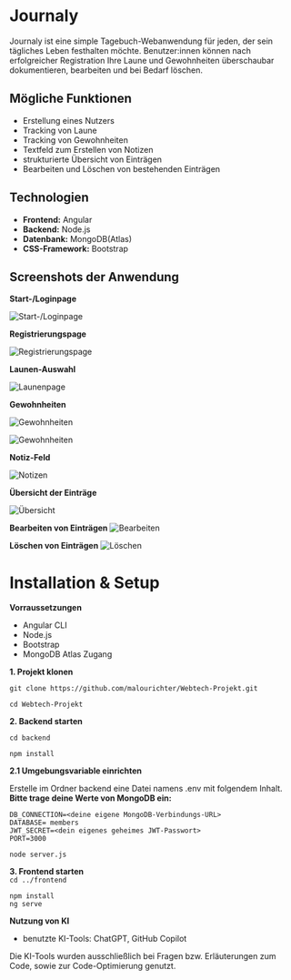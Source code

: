 # Journaly
Journaly ist eine simple Tagebuch-Webanwendung für jeden, der sein tägliches Leben festhalten möchte. Benutzer:innen können nach erfolgreicher Registration Ihre Laune und Gewohnheiten überschaubar dokumentieren, bearbeiten und bei Bedarf löschen.

## Mögliche Funktionen
- Erstellung eines Nutzers
- Tracking von Laune
- Tracking von Gewohnheiten
- Textfeld zum Erstellen von Notizen
- strukturierte Übersicht von Einträgen
- Bearbeiten und Löschen von bestehenden Einträgen
  
## Technologien
- **Frontend:** Angular
- **Backend:** Node.js
- **Datenbank:** MongoDB(Atlas)
- **CSS-Framework:** Bootstrap


## Screenshots der Anwendung

**Start-/Loginpage**

![Start-/Loginpage](./screenshots/startseite.png)

**Registrierungspage**

![Registrierungspage](./screenshots/registrierung.png)

**Launen-Auswahl**

![Launenpage](screenshots/launen.png)

**Gewohnheiten**

![Gewohnheiten](./screenshots/gewohnheiten1.png)

![Gewohnheiten](./screenshots/gewohnheiten2.png)

**Notiz-Feld**

![Notizen](./screenshots/notizen.png)

**Übersicht der Einträge**

![Übersicht](./screenshots/uebersicht.png)

**Bearbeiten von Einträgen**
![Bearbeiten](./screenshots/bearbeiten.png)

**Löschen von Einträgen**
![Löschen](./screenshots/löschen.png)


# Installation & Setup
**Vorraussetzungen**
- Angular CLI
- Node.js
- Bootstrap
- MongoDB Atlas Zugang  

**1. Projekt klonen**

`git clone https://github.com/malourichter/Webtech-Projekt.git`

`cd Webtech-Projekt`

**2. Backend starten**

`cd backend`  

`npm install`

**2.1 Umgebungsvariable einrichten**

Erstelle im Ordner backend eine Datei namens .env mit folgendem Inhalt. **Bitte trage deine Werte von MongoDB ein:**
```
DB_CONNECTION=<deine eigene MongoDB-Verbindungs-URL>
DATABASE= members
JWT_SECRET=<dein eigenes geheimes JWT-Passwort>
PORT=3000
```
`node server.js`

**3. Frontend starten**  
`cd ../frontend`  

`npm install`  
`ng serve`

**Nutzung von KI**
- benutzte KI-Tools: ChatGPT, GitHub Copilot  

Die KI-Tools wurden ausschließlich bei Fragen bzw. Erläuterungen zum Code, sowie zur Code-Optimierung genutzt.

